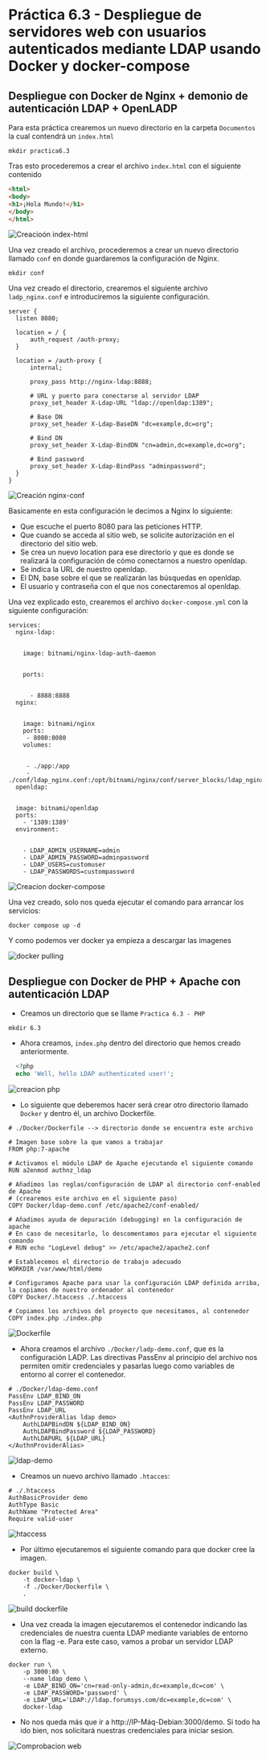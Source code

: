 # Práctica 6.3 - Despliegue de servidores web con usuarios autenticados mediante LDAP usando Docker y docker-compose

## **Despliegue con Docker de Nginx + demonio de autenticación LDAP + OpenLADP**

Para esta práctica crearemos un nuevo directorio en la carpeta `Documentos` la cual contendrá
un `index.html`

```
mkdir practica6.3
```

Tras esto procederemos a crear el archivo `index.html` con el siguiente contenido

```html
<html>
<body>
<h1>¡Hola Mundo!</h1>
</body>
</html>
```

![Creacioón index-html](../../assets/images/Practica6.3/creacion-index.png)

Una vez creado el archivo, procederemos a crear un nuevo directorio llamado `conf`
en donde guardaremos la configuración de Nginx.

```
mkdir conf
```

Una vez creado el directorio, crearemos el siguiente archivo `ladp_nginx.conf` e 
introduciremos la siguiente configuración.

```nginx
server {
  listen 8080;

  location = / {
      auth_request /auth-proxy;
  }

  location = /auth-proxy {
      internal;

      proxy_pass http://nginx-ldap:8888;

      # URL y puerto para conectarse al servidor LDAP
      proxy_set_header X-Ldap-URL "ldap://openldap:1389";

      # Base DN
      proxy_set_header X-Ldap-BaseDN "dc=example,dc=org";

      # Bind DN
      proxy_set_header X-Ldap-BindDN "cn=admin,dc=example,dc=org";

      # Bind password
      proxy_set_header X-Ldap-BindPass "adminpassword";
  }
}
```


![Creación nginx-conf](../../assets/images/Practica6.3/creacion-nginx-conf.png)

Basicamente en esta configuración le decimos a Nginx lo siguiente:

- Que escuche el puerto 8080 para las peticiones HTTP.
- Que cuando se acceda al sitio web, se solicite autorización en el directorio del sitio web.
- Se crea un nuevo location para ese directorio y que es donde se realizará la configuración de cómo conectarnos a nuestro openldap.
- Se indica la URL de nuestro openldap.
- El DN, base sobre el que se realizarán las búsquedas en openldap.
- El usuario y contraseña con el que nos conectaremos al openldap. 

Una vez explicado esto, crearemos el archivo `docker-compose.yml` con la siguiente 
configuración:

```docker
services:
  nginx-ldap:


    image: bitnami/nginx-ldap-auth-daemon


    ports: 


      - 8888:8888
  nginx:


    image: bitnami/nginx
    ports: 
     - 8080:8080
    volumes:


     - ./app:/app
     - ./conf/ldap_nginx.conf:/opt/bitnami/nginx/conf/server_blocks/ldap_nginx.conf
  openldap: 


  image: bitnami/openldap
  ports:
    - '1389:1389'    
  environment:


    - LDAP_ADMIN_USERNAME=admin
    - LDAP_ADMIN_PASSWORD=adminpassword
    - LDAP_USERS=customuser
    - LDAP_PASSWORDS=custompassword
```

![Creacion docker-compose](../../assets/images/Practica6.3/creacion-docker-compose.png)

Una vez creado, solo nos queda ejecutar el comando para arrancar los servicios:

```
docker compose up -d
```

Y como podemos ver docker ya empieza a descargar las imagenes

![docker pulling](../../assets/images/Practica6.3/docker-pulling.png)

## **Despliegue con Docker de PHP + Apache con autenticación LDAP**

- Creamos un directorio que se llame ``Practica 6.3 - PHP``

```
mkdir 6.3
```

- Ahora creamos, `index.php` dentro del directorio que hemos creado anteriormente.

```php
  <?php
  echo 'Well, hello LDAP authenticated user!';
```

![creacion php](../../assets/images/Practica6.3/index.php.png)

- Lo siguiente que deberemos hacer será crear otro directorio llamado
`Docker` y dentro él, un archivo Dockerfile.

```docker
# ./Docker/Dockerfile --> directorio donde se encuentra este archivo

# Imagen base sobre la que vamos a trabajar
FROM php:7-apache

# Activamos el módulo LDAP de Apache ejecutando el siguiente comando
RUN a2enmod authnz_ldap

# Añadimos las reglas/configuración de LDAP al directorio conf-enabled de Apache
# (crearemos este archivo en el siguiente paso)
COPY Docker/ldap-demo.conf /etc/apache2/conf-enabled/

# Añadimos ayuda de depuración (debugging) en la configuración de apache
# En caso de necesitarlo, lo descomentamos para ejecutar el siguiente comando
# RUN echo "LogLevel debug" >> /etc/apache2/apache2.conf

# Establecemos el directorio de trabajo adecuado
WORKDIR /var/www/html/demo

# Configuramos Apache para usar la configuración LDAP definida arriba, la copiamos de nuestro ordenador al contenedor
COPY Docker/.htaccess ./.htaccess

# Copiamos los archivos del proyecto que necesitamos, al contenedor
COPY index.php ./index.php
```

![Dockerfile](../../assets/images/Practica6.3/Dockerfile.png)

- Ahora creamos el archivo `./Docker/ladp-demo.conf`, que es la configuración LADP.
Las directivas PassEnv al principio del archivo nos permiten omitir credenciales y pasarlas 
luego como variables de entorno al correr el contenedor.

```
# ./Docker/ldap-demo.conf
PassEnv LDAP_BIND_ON
PassEnv LDAP_PASSWORD
PassEnv LDAP_URL
<AuthnProviderAlias ldap demo>
    AuthLDAPBindDN ${LDAP_BIND_ON}
    AuthLDAPBindPassword ${LDAP_PASSWORD}
    AuthLDAPURL ${LDAP_URL}
</AuthnProviderAlias> 
```

![ldap-demo](../../assets/images/Practica6.3/ldap-demo.png)

- Creamos un nuevo archivo llamado `.htacces`:

```
# ./.htaccess
AuthBasicProvider demo
AuthType Basic
AuthName "Protected Area"
Require valid-user
```

![htaccess](../../assets/images/Practica6.3/htaccess.png)

- Por último ejecutaremos el siguiente comando para que docker cree la imagen.

```docker
docker build \
    -t docker-ldap \
    -f ./Docker/Dockerfile \
    .
```

![build dockerfile](../../assets/images/Practica6.3/build-dockerfile.png)

- Una vez creada la imagen ejecutaremos el contenedor indicando las credenciales de nuestra cuenta LDAP mediante variables de entorno con la flag -e. Para este caso, vamos a probar un servidor LDAP externo.

```
docker run \
    -p 3000:80 \
    --name ldap_demo \
    -e LDAP_BIND_ON='cn=read-only-admin,dc=example,dc=com' \
    -e LDAP_PASSWORD='password' \
    -e LDAP_URL='LDAP://ldap.forumsys.com/dc=example,dc=com' \
    docker-ldap
```

- No nos queda más que ir a http://IP-Máq-Debian:3000/demo. Si todo ha ido bien, nos solicitará nuestras credenciales para iniciar sesion.

![Comprobacion web](../../assets/images/Practica6.3/comprobacion-web.png)

